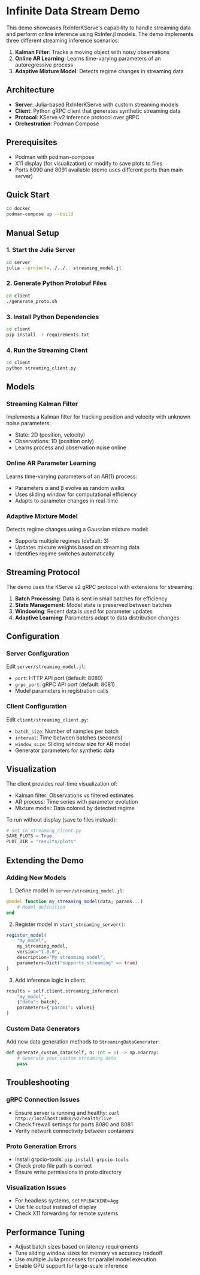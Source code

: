 # Infinite Data Stream Demo

This demo showcases RxInferKServe's capability to handle streaming data and perform online inference using RxInfer.jl models. The demo implements three different streaming inference scenarios:

1. **Kalman Filter**: Tracks a moving object with noisy observations
2. **Online AR Learning**: Learns time-varying parameters of an autoregressive process
3. **Adaptive Mixture Model**: Detects regime changes in streaming data

## Architecture

- **Server**: Julia-based RxInferKServe with custom streaming models
- **Client**: Python gRPC client that generates synthetic streaming data
- **Protocol**: KServe v2 inference protocol over gRPC
- **Orchestration**: Podman Compose

## Prerequisites

- Podman with podman-compose
- X11 display (for visualization) or modify to save plots to files
- Ports 8090 and 8091 available (demo uses different ports than main server)

## Quick Start

```bash
cd docker
podman-compose up --build
```

## Manual Setup

### 1. Start the Julia Server

```bash
cd server
julia --project=../../.. streaming_model.jl
```

### 2. Generate Python Protobuf Files

```bash
cd client
./generate_proto.sh
```

### 3. Install Python Dependencies

```bash
cd client
pip install -r requirements.txt
```

### 4. Run the Streaming Client

```bash
cd client
python streaming_client.py
```

## Models

### Streaming Kalman Filter

Implements a Kalman filter for tracking position and velocity with unknown noise parameters:
- State: 2D (position, velocity)
- Observations: 1D (position only)
- Learns process and observation noise online

### Online AR Parameter Learning

Learns time-varying parameters of an AR(1) process:
- Parameters α and β evolve as random walks
- Uses sliding window for computational efficiency
- Adapts to parameter changes in real-time

### Adaptive Mixture Model

Detects regime changes using a Gaussian mixture model:
- Supports multiple regimes (default: 3)
- Updates mixture weights based on streaming data
- Identifies regime switches automatically

## Streaming Protocol

The demo uses the KServe v2 gRPC protocol with extensions for streaming:

1. **Batch Processing**: Data is sent in small batches for efficiency
2. **State Management**: Model state is preserved between batches
3. **Windowing**: Recent data is used for parameter updates
4. **Adaptive Learning**: Parameters adapt to data distribution changes

## Configuration

### Server Configuration

Edit `server/streaming_model.jl`:
- `port`: HTTP API port (default: 8080)
- `grpc_port`: gRPC API port (default: 8081)
- Model parameters in registration calls

### Client Configuration

Edit `client/streaming_client.py`:
- `batch_size`: Number of samples per batch
- `interval`: Time between batches (seconds)
- `window_size`: Sliding window size for AR model
- Generator parameters for synthetic data

## Visualization

The client provides real-time visualization of:
- Kalman filter: Observations vs filtered estimates
- AR process: Time series with parameter evolution
- Mixture model: Data colored by detected regime

To run without display (save to files instead):
```python
# Set in streaming_client.py
SAVE_PLOTS = True
PLOT_DIR = "results/plots"
```

## Extending the Demo

### Adding New Models

1. Define model in `server/streaming_model.jl`:
```julia
@model function my_streaming_model(data; params...)
    # Model definition
end
```

2. Register model in `start_streaming_server()`:
```julia
register_model(
    "my_model",
    my_streaming_model,
    version="1.0.0",
    description="My streaming model",
    parameters=Dict("supports_streaming" => true)
)
```

3. Add inference logic in client:
```python
results = self.client.streaming_inference(
    "my_model",
    {"data": batch},
    parameters={"param1": value1}
)
```

### Custom Data Generators

Add new data generation methods to `StreamingDataGenerator`:
```python
def generate_custom_data(self, n: int = 1) -> np.ndarray:
    # Generate your custom streaming data
    pass
```

## Troubleshooting

### gRPC Connection Issues
- Ensure server is running and healthy: `curl http://localhost:8080/v2/health/live`
- Check firewall settings for ports 8080 and 8081
- Verify network connectivity between containers

### Proto Generation Errors
- Install grpcio-tools: `pip install grpcio-tools`
- Check proto file path is correct
- Ensure write permissions in proto directory

### Visualization Issues
- For headless systems, set `MPLBACKEND=Agg`
- Use file output instead of display
- Check X11 forwarding for remote systems

## Performance Tuning

- Adjust batch sizes based on latency requirements
- Tune sliding window sizes for memory vs accuracy tradeoff  
- Use multiple Julia processes for parallel model execution
- Enable GPU support for large-scale inference